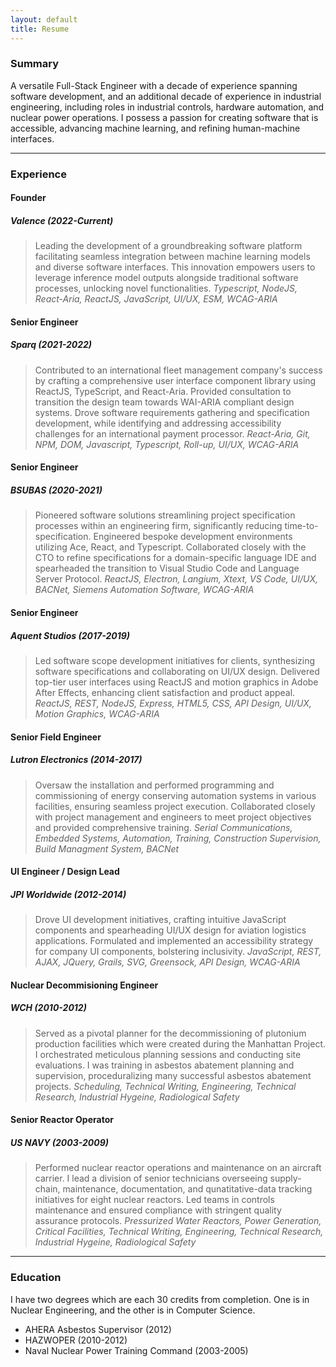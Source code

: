 ```yaml
---
layout: default
title: Resume
---
```

### Summary

 A versatile Full-Stack Engineer with a decade of experience spanning software development, and an additional decade of experience in industrial engineering, including roles in industrial controls, hardware automation, and nuclear power operations. I possess a passion for creating software that is accessible, advancing machine learning, and refining human-machine interfaces.

---

### Experience

#### Founder
##### Valence (2022-Current)

> Leading the development of a groundbreaking software platform facilitating seamless integration between machine learning models and diverse software interfaces. This innovation empowers users to leverage inference model outputs alongside traditional software processes, unlocking novel functionalities.
_Typescript, NodeJS, React-Aria, ReactJS, JavaScript, UI/UX, ESM, WCAG-ARIA_

#### Senior Engineer
##### Sparq (2021-2022)

> Contributed to an international fleet management company's success by crafting a comprehensive user interface component library using ReactJS, TypeScript, and React-Aria. Provided consultation to transition the design team towards WAI-ARIA compliant design systems. Drove software requirements gathering and specification development, while identifying and addressing accessibility challenges for an international payment processor.
_React-Aria, Git, NPM, DOM, Javascript, Typescript, Roll-up, UI/UX, WCAG-ARIA_

#### Senior Engineer
##### BSUBAS (2020-2021)

> Pioneered software solutions streamlining project specification processes within an engineering firm, significantly reducing time-to-specification. Engineered bespoke development environments utilizing Ace, React, and Typescript. Collaborated closely with the CTO to refine specifications for a domain-specific language IDE and spearheaded the transition to Visual Studio Code and Language Server Protocol.
_ReactJS, Electron, Langium, Xtext, VS Code, UI/UX, BACNet, Siemens Automation Software, WCAG-ARIA_

#### Senior Engineer
##### Aquent Studios (2017-2019)

> Led software scope development initiatives for clients, synthesizing software specifications and collaborating on UI/UX design. Delivered top-tier user interfaces using ReactJS and motion graphics in Adobe After Effects, enhancing client satisfaction and product appeal.
_ReactJS, REST, NodeJS, Express, HTML5, CSS, API Design, UI/UX, Motion Graphics, WCAG-ARIA_

#### Senior Field Engineer
##### Lutron Electronics (2014-2017)

> Oversaw the installation and performed programming and commissioning of energy conserving automation systems in various facilities, ensuring seamless project execution. Collaborated closely with project management and engineers to meet project objectives and provided comprehensive training.
_Serial Communications, Embedded Systems, Automation, Training, Construction Supervision, Build Managment System, BACNet_

#### UI Engineer / Design Lead
##### JPI Worldwide (2012-2014)

> Drove UI development initiatives, crafting intuitive JavaScript components and spearheading UI/UX design for aviation logistics applications. Formulated and implemented an accessibility strategy for company UI components, bolstering inclusivity.
_JavaScript, REST, AJAX, JQuery, Grails, SVG, Greensock, API Design, WCAG-ARIA_

#### Nuclear Decommisioning Engineer
##### WCH (2010-2012)

> Served as a pivotal planner for the decommissioning of plutonium production facilities which were created during the Manhattan Project. I orchestrated meticulous planning sessions and conducting site evaluations. I was training in asbestos abatement planning and supervision, proceduralizing many successful asbestos abatement projects.
_Scheduling, Technical Writing, Engineering, Technical Research, Industrial Hygeine, Radiological Safety_


#### Senior Reactor Operator
##### US NAVY (2003-2009)

> Performed nuclear reactor operations and maintenance on an aircraft carrier. I lead a division of senior technicians overseeing supply-chain, maintenance, documentation, and qunatitative-data tracking initiatives for eight nuclear reactors. Led teams in controls maintenance and ensured compliance with stringent quality assurance protocols.
_Pressurized Water Reactors, Power Generation, Critical Facilities, Technical Writing, Engineering, Technical Research, Industrial Hygeine, Radiological Safety_

---

### Education

I have two degrees which are each 30 credits from completion. One is in Nuclear Engineering, and the other is in Computer Science.

- AHERA Asbestos Supervisor (2012)
- HAZWOPER (2010-2012)
- Naval Nuclear Power Training Command (2003-2005)